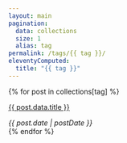 ```yaml
---
layout: main
pagination:
  data: collections
  size: 1
  alias: tag
permalink: /tags/{{ tag }}/
eleventyComputed:
  title: "{{ tag }}"
---  
```


{% for post in collections[tag] %}
<div class="mb-5">
  <p>
    <span class="text-stone-500 text-xl font-bold hover:underline hover:text-black">
      <a href="{{ post.url }}">{{ post.data.title }}</a></span>
  </p>
  <em>{{ post.date | postDate }}</em>
  <!-- <p class="mt-4">{{ post.data.post_excerpt }}...
    <span class="hover:underline text-indigo-500"><a href="{{ post.url }}">Read More</a></span>
  </p> -->
</div>
{% endfor %}

